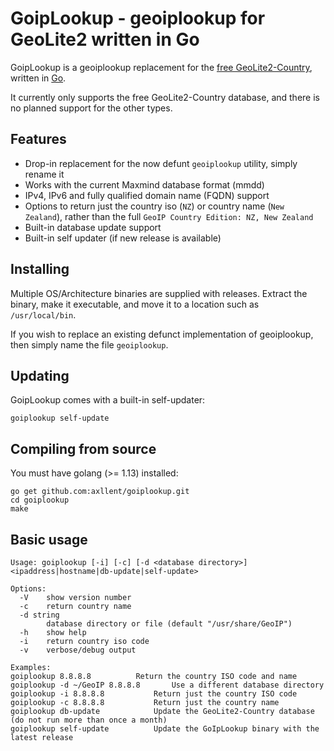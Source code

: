 # GoipLookup - geoiplookup for GeoLite2 written in Go

GoipLookup is a geoiplookup replacement for the [free GeoLite2-Country](https://dev.maxmind.com/geoip/geoip2/geolite2/),
written in [Go](https://golang.org/).

It currently only supports the free GeoLite2-Country database, and there is no planned support for the other types.


## Features

- Drop-in replacement for the now defunt `geoiplookup` utility, simply rename it
- Works with the current Maxmind database format (mmdd)
- IPv4, IPv6 and fully qualified domain name (FQDN) support
- Options to return just the country iso (`NZ`) or country name (`New Zealand`), rather than the full `GeoIP Country Edition: NZ, New Zealand`
- Built-in database update support
- Built-in self updater (if new release is available)


## Installing

Multiple OS/Architecture binaries are supplied with releases. Extract the binary, make it executable, and move it to a location such as `/usr/local/bin`.

If you wish to replace an existing defunct implementation of geoiplookup, then simply name the file `geoiplookup`.


## Updating

GoipLookup comes with a built-in self-updater:

```
goiplookup self-update
```


## Compiling from source

You must have golang (>= 1.13) installed:

```
go get github.com:axllent/goiplookup.git
cd goiplookup
make
```

## Basic usage

```
Usage: goiplookup [-i] [-c] [-d <database directory>] <ipaddress|hostname|db-update|self-update>

Options:
  -V	show version number
  -c	return country name
  -d string
    	database directory or file (default "/usr/share/GeoIP")
  -h	show help
  -i	return country iso code
  -v	verbose/debug output

Examples:
goiplookup 8.8.8.8			Return the country ISO code and name
goiplookup -d ~/GeoIP 8.8.8.8		Use a different database directory
goiplookup -i 8.8.8.8			Return just the country ISO code
goiplookup -c 8.8.8.8			Return just the country name
goiplookup db-update			Update the GeoLite2-Country database (do not run more than once a month)
goiplookup self-update			Update the GoIpLookup binary with the latest release
```

